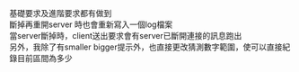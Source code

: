 基礎要求及進階要求都有做到<br>
斷掉再重開server 時也會重新寫入一個log檔案<br>
當server斷掉時，client送出要求會有server已斷開連接的訊息跑出<br>
另外，我除了有smaller bigger提示外，也直接更改猜測數字範圍，使可以直接紀錄目前區間為多少<br>
